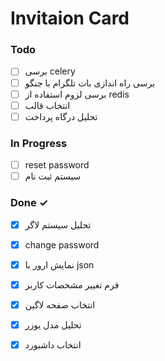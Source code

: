 #  Invitaion Card



### Todo

- [ ] برسی celery  
- [ ] برسی راه اندازی بات تلگرام با جنگو  
- [ ] برسی لزوم استفاده از redis  
- [ ] انتخاب قالب  
- [ ] تحلیل درگاه پرداخت  

### In Progress

- [ ] reset password  
- [ ] سیستم ثبت نام  

### Done ✓

- [x] تحلیل سیستم لاگر  
- [x] change password  
- [x] نمایش ارور با json  
- [x] فرم تغییر مشخصات کاربر  
- [x] انتخاب صفحه لاگین  
- [x] تحلیل مدل یوزر  
- [x] انتخاب داشبورد  

